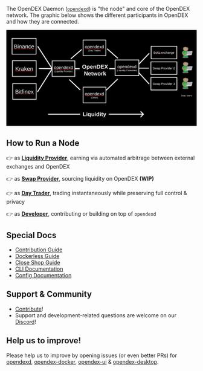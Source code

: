 The OpenDEX Daemon ([`opendexd`](https://github.com/opendexnetwork/opendexd)) is "the node" and core of the OpenDEX network. The graphic below shows the different participants in OpenDEX and how they are connected.

![](./images/participants.png)

## How to Run a Node

👉 as [**Liquidity Provider**](./Liquidity%20Provider%20Guide.md), earning via automated arbitrage between external exchanges and OpenDEX

👉 as [**Swap Provider**](./Swap%20Provider%20Guide.md), sourcing liquidity on OpenDEX **(WIP)**

👉 as [**Day Trader**](./Day%20Trader%20Guide.md), trading instantaneously while preserving full control & privacy

👉 as [**Developer**](./Developer%20Guide.md), contributing or building on top of `opendexd`

## Special Docs
* [Contribution Guide](/docs/Contribute.md)
* [Dockerless Guide](/docs/Dockerless%20Guide)
* [Close Shop Guide](/docs/Close%20Shop%20Guide.md)
* [CLI Documentation](/docs/CLI.md)
* [Config Documentation](/docs/Config.md)

## Support & Community

* [Contribute](/docs/Contribute.md)!
* Support and development-related questions are welcome on our [Discord](https://discord.gg/RnXFHpn)!

## Help us to improve!

Please help us to improve by opening issues (or even better PRs) for [opendexd](https://github.com/opendexnetwork/opendexd), [opendex-docker](https://github.com/opendexnetwork/opendex-docker), [opendex-ui](https://github.com/opendexnetwork/opendex-ui) & [opendex-desktop](https://github.com/opendexnetwork/opendex-desktop).
